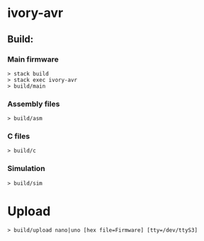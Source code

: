 # ivory-avr

## Build:

### Main firmware
```
> stack build
> stack exec ivory-avr
> build/main
```

### Assembly files
```
> build/asm
```

### C files
```
> build/c
```

### Simulation
```
> build/sim
```

# Upload
```
> build/upload nano|uno [hex file=Firmware] [tty=/dev/ttyS3]
```
